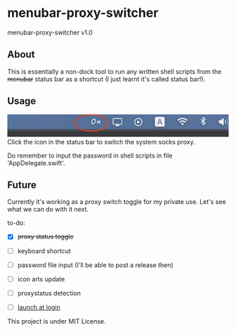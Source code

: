 # menubar-proxy-switcher

menubar-proxy-switcher v1.0


About
-----

This is essentially a non-dock tool to run any written shell scripts from the ~~menubar~~ status bar as a shortcut (I just learnt it's called status bar!). 



Usage
-----

![image](/img/screenshot.png)  
Click the icon in the status bar to switch the system socks proxy.


Do remember to input the password in shell scripts in file 'AppDelegate.swift'.



Future
------

Currently it's working as a proxy switch toggle for my private use. Let's see what we can do with it next.



to-do:  
  - [x] ~~proxy status toggle~~  
  - [ ] keyboard shortcut  
  - [ ] password file input (I'll be able to post a release then)    
  - [ ] icon arts update  
  - [ ] proxystatus detection  
  - [ ] [launch at login](https://github.com/sindresorhus/LaunchAtLogin)


This project is under MIT License.
